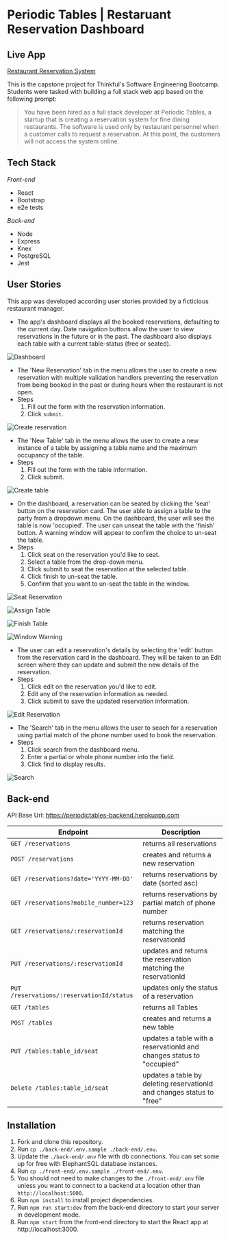# Periodic Tables | Restaruant Reservation Dashboard

## Live App

[Restaurant Reservation System](https://periodictables-frontend.herokuapp.com/)

This is the capstone project for Thinkful's Software Engineering Bootcamp. Students were tasked with building a full stack web app based on the following prompt:

>You have been hired as a full stack developer at Periodic Tables, a startup that is creating a reservation system for fine dining restaurants. The software is used only by restaurant personnel when a customer calls to request a reservation. At this point, the customers will not access the system online.

## Tech Stack

*Front-end*
- React
- Bootstrap
- e2e tests

*Back-end*
- Node
- Express
- Knex
- PostgreSQL
- Jest


## User Stories

This app was developed according user stories provided by a ficticious restaurant manager.

- The app's dashboard displays all the booked reservations, defaulting to the current day. Date navigation buttons allow the user to view reservations in the future or in the past. The dashboard also displays each table with a current table-status (free or seated).

![Dashboard](screenshots/dashboard.jpg)

- The 'New Reservation' tab in the menu allows the user to create a new reservation with multiple validation handlers preventing the reservation from being booked in the past or during hours when the restaurant is not open. 
- Steps
    1. Fill out the form with the reservation information.
    2. Click `submit`.

![Create reservation](screenshots/create-reservation.jpg)

- The 'New Table' tab in the menu allows the user to create a new instance of a table by assigning a table name and the maximum occupancy of the table.
- Steps
    1. Fill out the form with the table information.
    2. Click submit.

![Create table](screenshots/create-table.jpg)

- On the dashboard, a reservation can be seated by clicking the 'seat' button on the reservation card. The user able to assign a table to the party from a dropdown menu. On the dashboard, the user will see the table is now 'occupied'. The user can unseat the table with the 'finish' button. A warning window will appear to confirm the choice to un-seat the table.
- Steps
    1. Click seat on the reservation you'd like to seat.
    2. Select a table from the drop-down menu.
    3. Click submit to seat the reservation at the selected table. 
    4. Click finish to un-seat the table.
    5. Confirm that you want to un-seat the table in the window.

![Seat Reservation](screenshots/seat-table.jpg)

![Assign Table](screenshots/assign-table.jpg)

![Finish Table](screenshots/table-status.jpg)

![Window Warning](screenshots/window-warning.jpg)

- The user can edit a reservation's details by selecting the 'edit' button from the reservation card in the dashboard. They will be taken to an Edit screen where they can update and submit the new details of the reservation. 
- Steps
    1. Click edit on the reservation you'd like to edit.
    2. Edit any of the reservation information as needed.
    3. Click submit to save the updated reservation information.

![Edit Reservation](screenshots/edit-reservation.jpg)

- The 'Search' tab in the menu allows the user to seach  for a reservation using partial match of the phone number used to book the reservation.
- Steps
    1. Click search from the dashboard menu.
    2. Enter a partial or whole phone number into the field.
    3. Click find to display results.

![Search](screenshots/search.jpg)



## Back-end

API Base Url: https://periodictables-backend.herokuapp.com

| Endpoint | Description |
| - | - |
| `GET /reservations` | returns all reservations |
| `POST /reservations` | creates and returns a new reservation |
| `GET /reservations?date='YYYY-MM-DD'` | returns reservations by date (sorted asc) |
| `GET /reservations?mobile_number=123` | returns reservations by partial match of phone number |
| `GET /reservations/:reservationId` | returns reservation matching the reservationId |
| `PUT /reservations/:reservationId` | updates and returns the reservation matching the reservationId |
| `PUT /reservations/:reservationId/status` | updates only the status of a reservation |
| `GET /tables` | returns all Tables |
| `POST /tables` | creates and returns a new table |
| `PUT /tables:table_id/seat` | updates a table with a reservationId and changes status to "occupied" |
| `Delete /tables:table_id/seat` | updates a table by deleting reservationId and changes status to "free" |



## Installation

1. Fork and clone this repository.
1. Run `cp ./back-end/.env.sample ./back-end/.env`.
1. Update the `./back-end/.env` file with db connections. You can set some up for free with ElephantSQL database instances.
1. Run `cp ./front-end/.env.sample ./front-end/.env`.
1. You should not need to make changes to the `./front-end/.env` file unless you want to connect to a backend at a location other than `http://localhost:5000`.
1. Run `npm install` to install project dependencies.
1. Run `npm run start:dev` from the back-end directory to start your server in development mode.
1. Run `npm start` from the front-end directory to start the React app at http://localhost:3000.
